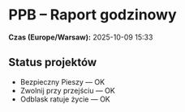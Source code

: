 # PPB – Raport godzinowy
**Czas (Europe/Warsaw):** 2025-10-09 15:33

## Status projektów
- Bezpieczny Pieszy — OK
- Zwolnij przy przejściu — OK
- Odblask ratuje życie — OK

